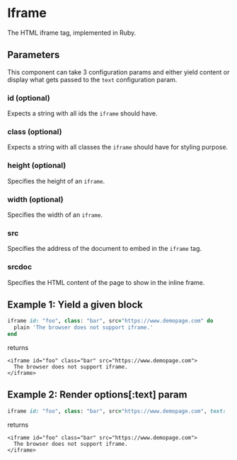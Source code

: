 # Iframe

The HTML iframe tag, implemented in Ruby.

## Parameters

This component can take 3 configuration params and either yield content or display what gets passed to the `text` configuration param.

### id \(optional\)

Expects a string with all ids the `iframe` should have.

### class \(optional\)

Expects a string with all classes the `iframe` should have for styling purpose.

### height \(optional\)

Specifies the height of an `iframe`.

### width \(optional\)

Specifies the width of an `iframe`.

### src

Specifies the address of the document to embed in the `iframe` tag.

### srcdoc

Specifies the HTML content of the page to show in the inline frame.

## Example 1: Yield a given block

```ruby
iframe id: "foo", class: "bar", src="https://www.demopage.com" do
  plain 'The browser does not support iframe.'
end
```

returns

```markup
<iframe id="foo" class="bar" src="https://www.demopage.com">
  The browser does not support iframe.
</iframe>
```

## Example 2: Render options\[:text\] param

```ruby
iframe id: "foo", class: "bar", src="https://www.demopage.com", text: 'The browser does not support iframe.'
```

returns

```markup
<iframe id="foo" class="bar" src="https://www.demopage.com">
  The browser does not support iframe.
</iframe>
```

